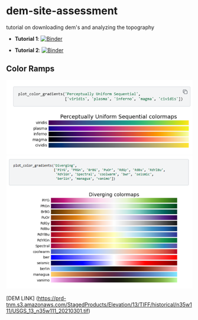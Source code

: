 # dem-site-assessment
tutorial on downloading dem's and analyzing the topography

- **Tutorial 1**: [![Binder](https://mybinder.org/badge_logo.svg)](https://mybinder.org/v2/gh/SpringerLabNAU/dem-site-assessment.git/HEAD?urlpath=%2Fdoc%2Ftree%2FTutorial1.ipynb)

- **Tutorial 2**: [![Binder](https://mybinder.org/badge_logo.svg)](https://mybinder.org/v2/gh/SpringerLabNAU/dem-site-assessment.git/HEAD?urlpath=%2Fdoc%2Ftree%2FTutorial2.ipynb)

## Color Ramps

![](Screenshot%202025-09-15%20140535.png)
![](Screenshot%202025-09-15%20140615.png)


[DEM LINK] (https://prd-tnm.s3.amazonaws.com/StagedProducts/Elevation/13/TIFF/historical/n35w111/USGS_13_n35w111_20210301.tif)
